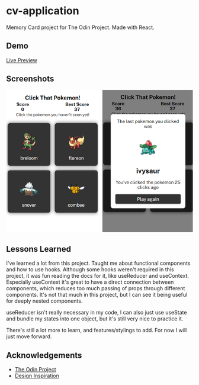 # cv-application

Memory Card project for The Odin Project. Made with React.

## Demo

[Live Preview](http://nevz9.github.io/memory-card)

## Screenshots

![preview](preview.png)

## Lessons Learned

I've learned a lot from this project. Taught me about functional components and how to use hooks. Although some hooks weren't required in this project, it was fun reading the docs for it, like useReducer and useContext. Especially useContext it's great to have a direct connection between components, which reduces too much passing of props through different components. It's not that much in this project, but I can see it being useful for deeply nested components.

useReducer isn't really necessary in my code, I can also just use useState and bundle my states into one object, but it's still very nice to practice it.

There's still a lot more to learn, and features/stylings to add. For now I will just move forward.

## Acknowledgements

- [The Odin Project](https://www.theodinproject.com/)
- [Design Inspiration](https://fernaned.github.io/memory-game/)
